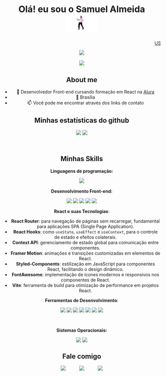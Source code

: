 <h1 align="center">Olá! eu sou o Samuel Almeida <img src="./assets/dance.gif" alt="dance" width="100"> </h1>
<div align="right"><a target="_blank" href="https://github.com/SamuelWSGIT/SamuelWSGIT/blob/main/README_EN.md">US</a></div>
<p align="center">
<!-- <img src="https://s7.gifyu.com/images/ezgif.com-gif-makerc7cb64de0fabcd39.gif" /> -->
<img src="https://media0.giphy.com/media/bGgsc5mWoryfgKBx1u/200.gif" />
</p align="center">
<div align="center">

![](https://komarev.com/ghpvc/?username=SamuelWSGIT&style=for-the-badge&label=YOU+ARE+THE+VISITOR+NUMBER&color=4B0082)

## About me

- 🌱 Desenvolvedor Front-end cursando formação em React na <a target="_blank" href="https://www.alura.com.br">Alura</a>
- 📍 Brasília
- 📫 Você pode me encontrar através dos links de contato

## Minhas estatísticas do github

<div display="inline-block" align="center">

![](https://github-readme-stats.vercel.app/api?username=SamuelWSGIT&show_icons=true&theme=tokyonight)
![](https://github-readme-stats.vercel.app/api/top-langs/?username=SamuelWSGIT&theme=tokyonight&custom_title=Linguagens%20mais%20usadas&layout=default)

</div>

<div style="display: inline_block"><br>
  
## Minhas Skills

**Linguagens de programação:**

![](https://img.shields.io/badge/JavaScript-F7DF1E.svg?&style=for-the-badge&logo=JavaScript&logoColor=black)

**Desenvolvimento Front-end:**

![](https://img.shields.io/badge/HTML5-E34F26.svg?&style=for-the-badge&logo=HTML5&logoColor=white)
![](https://img.shields.io/badge/CSS3-1572B6.svg?&style=for-the-badge&logo=CSS3&logoColor=white)
![](https://img.shields.io/badge/React-61DAFB.svg?&style=for-the-badge&logo=React&logoColor=black)
![](https://img.shields.io/badge/Bootstrap-7952B3.svg?&style=for-the-badge&logo=bootstrap&logoColor=white)
![](https://img.shields.io/badge/Context_API-0088CC.svg?&style=for-the-badge&logo=react&logoColor=white)

**React e suas Tecnologias**:

- **React Router**: para navegação de páginas sem recarregar, fundamental para aplicações SPA (Single Page Application).
- **React Hooks**: como `useState`, `useEffect` e `useContext`, para o controle de estado e efeitos colaterais.
- **Context API**: gerenciamento de estado global para comunicação entre componentes.
- **Framer Motion**: animações e transições customizadas em elementos de React.
- **Styled-Components**: estilização em JavaScript para componentes React, facilitando o design dinâmico.
- **FontAwesome**: implementação de ícones modernos e responsivos nos componentes de React.
- **Vite**: ferramenta de build para otimização de performance em projetos React.

**Ferramentas de Desenvolvimento**:

![](https://img.shields.io/badge/-Visual%20Studio%20Code-007ACC?style=for-the-badge&logo=visual-studio-code&logoColor=white)
![](https://img.shields.io/badge/git-F05032.svg?&style=for-the-badge&logo=git&logoColor=white)
![](https://img.shields.io/badge/-Trello-0052CC?style=for-the-badge&logo=trello&logoColor=white)
![](https://img.shields.io/badge/Miro-050038.svg?&style=for-the-badge&logo=Miro&logoColor=white)
![](https://img.shields.io/badge/Slack-4A154B.svg?&style=for-the-badge&logo=Slack&logoColor=white)
![](https://img.shields.io/badge/Discord-5865f2.svg?&style=for-the-badge&logo=Discord&logoColor=white)
![](https://img.shields.io/badge/Zoom-2D8CFF.svg?&style=for-the-badge&logo=Zoom&logoColor=white)

</div>
<div style="display: inline_block"><br>
  
**Sistemas Operacionais:**

![](https://img.shields.io/badge/Windows-0078D6.svg?&style=for-the-badge&logo=Windows&logoColor=white)
![](https://img.shields.io/badge/MacOs-000000.svg?&style=for-the-badge&logo=MacOS&logoColor=white)

</div>

## Fale comigo

<div align="center">

[![](https://img.shields.io/badge/github-181717.svg?&style=for-the-badge&logo=github&logoColor=white&)](https://github.com/SamuelWSGIT) &nbsp;&nbsp;&nbsp;&nbsp;&nbsp;&nbsp;&nbsp;&nbsp;&nbsp;
[![](https://img.shields.io/badge/gmail-EA4335?&style=for-the-badge&logo=gmail&logoColor=white&)](mailto:mail.samuel.contato@gmail.com) &nbsp;&nbsp;&nbsp;&nbsp;&nbsp;&nbsp;&nbsp;&nbsp;&nbsp;
[![](https://img.shields.io/badge/linkedin-0A66C2.svg?&style=for-the-badge&logo=linkedin&logoColor=white&)](https://www.linkedin.com/in/samuellkq/)

</div>
